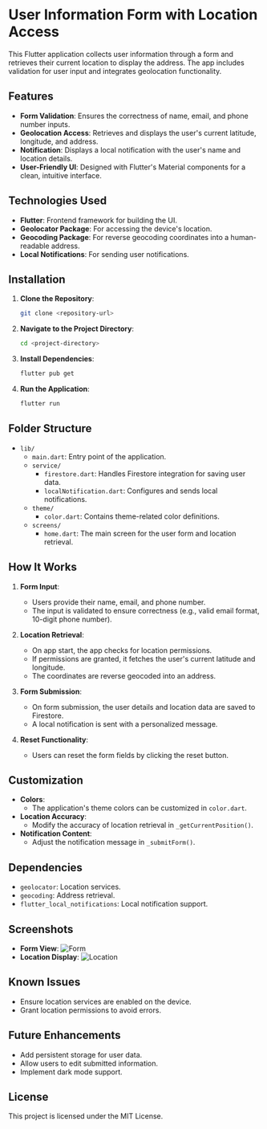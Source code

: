 # User Information Form with Location Access

This Flutter application collects user information through a form and retrieves their current location to display the address. The app includes validation for user input and integrates geolocation functionality.

## Features
- **Form Validation**: Ensures the correctness of name, email, and phone number inputs.
- **Geolocation Access**: Retrieves and displays the user's current latitude, longitude, and address.
- **Notification**: Displays a local notification with the user's name and location details.
- **User-Friendly UI**: Designed with Flutter's Material components for a clean, intuitive interface.

## Technologies Used
- **Flutter**: Frontend framework for building the UI.
- **Geolocator Package**: For accessing the device's location.
- **Geocoding Package**: For reverse geocoding coordinates into a human-readable address.
- **Local Notifications**: For sending user notifications.

## Installation

1. **Clone the Repository**:
    ```bash
    git clone <repository-url>
    ```

2. **Navigate to the Project Directory**:
    ```bash
    cd <project-directory>
    ```

3. **Install Dependencies**:
    ```bash
    flutter pub get
    ```

4. **Run the Application**:
    ```bash
    flutter run
    ```

## Folder Structure
- `lib/`
  - `main.dart`: Entry point of the application.
  - `service/`
    - `firestore.dart`: Handles Firestore integration for saving user data.
    - `localNotification.dart`: Configures and sends local notifications.
  - `theme/`
    - `color.dart`: Contains theme-related color definitions.
  - `screens/`
    - `home.dart`: The main screen for the user form and location retrieval.

## How It Works

1. **Form Input**:
   - Users provide their name, email, and phone number.
   - The input is validated to ensure correctness (e.g., valid email format, 10-digit phone number).

2. **Location Retrieval**:
   - On app start, the app checks for location permissions.
   - If permissions are granted, it fetches the user's current latitude and longitude.
   - The coordinates are reverse geocoded into an address.

3. **Form Submission**:
   - On form submission, the user details and location data are saved to Firestore.
   - A local notification is sent with a personalized message.

4. **Reset Functionality**:
   - Users can reset the form fields by clicking the reset button.

## Customization
- **Colors**:
  - The application's theme colors can be customized in `color.dart`.
- **Location Accuracy**:
  - Modify the accuracy of location retrieval in `_getCurrentPosition()`.
- **Notification Content**:
  - Adjust the notification message in `_submitForm()`.

## Dependencies
- `geolocator`: Location services.
- `geocoding`: Address retrieval.
- `flutter_local_notifications`: Local notification support.

## Screenshots
- **Form View**:
  ![Form](<screenshot-url>)
- **Location Display**:
  ![Location](<screenshot-url>)

## Known Issues
- Ensure location services are enabled on the device.
- Grant location permissions to avoid errors.

## Future Enhancements
- Add persistent storage for user data.
- Allow users to edit submitted information.
- Implement dark mode support.

## License
This project is licensed under the MIT License.
